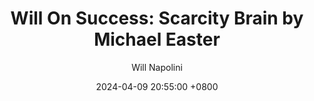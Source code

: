 ---
title: "Will On Success: Scarcity Brain by Michael Easter"
author: Will Napolini
date: 2024-04-09 20:55:00 +0800
categories: [Mindset, Book-summaries]
tags:
  [
    scarcity-brain,
    michael-easter,
    brain-health,
    cognitive-function,
    neuroscience,
    mental-health,
    stress-management,
    memory,
    brain-power,
    cognitive-performance,
    neuroplasticity,
    mindfulness,
    mental-conditioning,
    brain-fitness
  ]
image: https://pbs.twimg.com/media/GO15rR_XIAAvx8X?format=jpg&name=large
alt: "Will On Success: Scarcity Brain by Michael Easter"
fallback:
  -
  # Replace with the URL of your backup image
  -
  # Replace with the URL of your backup image
---